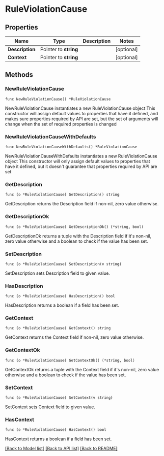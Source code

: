 # RuleViolationCause

## Properties

Name | Type | Description | Notes
------------ | ------------- | ------------- | -------------
**Description** | Pointer to **string** |  | [optional] 
**Context** | Pointer to **string** |  | [optional] 


## Methods

### NewRuleViolationCause

`func NewRuleViolationCause() *RuleViolationCause`

NewRuleViolationCause instantiates a new RuleViolationCause object
This constructor will assign default values to properties that have it defined,
and makes sure properties required by API are set, but the set of arguments
will change when the set of required properties is changed

### NewRuleViolationCauseWithDefaults

`func NewRuleViolationCauseWithDefaults() *RuleViolationCause`

NewRuleViolationCauseWithDefaults instantiates a new RuleViolationCause object
This constructor will only assign default values to properties that have it defined,
but it doesn't guarantee that properties required by API are set


### GetDescription

`func (o *RuleViolationCause) GetDescription() string`

GetDescription returns the Description field if non-nil, zero value otherwise.

### GetDescriptionOk

`func (o *RuleViolationCause) GetDescriptionOk() (*string, bool)`

GetDescriptionOk returns a tuple with the Description field if it's non-nil, zero value otherwise
and a boolean to check if the value has been set.

### SetDescription

`func (o *RuleViolationCause) SetDescription(v string)`

SetDescription sets Description field to given value.

### HasDescription

`func (o *RuleViolationCause) HasDescription() bool`

HasDescription returns a boolean if a field has been set.


### GetContext

`func (o *RuleViolationCause) GetContext() string`

GetContext returns the Context field if non-nil, zero value otherwise.

### GetContextOk

`func (o *RuleViolationCause) GetContextOk() (*string, bool)`

GetContextOk returns a tuple with the Context field if it's non-nil, zero value otherwise
and a boolean to check if the value has been set.

### SetContext

`func (o *RuleViolationCause) SetContext(v string)`

SetContext sets Context field to given value.

### HasContext

`func (o *RuleViolationCause) HasContext() bool`

HasContext returns a boolean if a field has been set.



[[Back to Model list]](../README.md#documentation-for-models) [[Back to API list]](../README.md#documentation-for-api-endpoints) [[Back to README]](../README.md)

